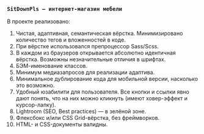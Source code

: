 ### `SitDownPls — интернет-магазин мебели`

В проекте реализовано:
1) Чистая, адаптивная, семантическая вёрстка. Минимизировано количество тегов и вложенностей в коде.   
2) При вёрстке использовался препроцессор Sass/Scss.
3) В каждом из браузеров открывается абсолютно идентичная вёрстка. Возможны незначительные отличия в шрифтах.   
4) БЭМ-именование классов.
5) Минимум медиазапросов для реализации адаптива.
6) Минимальное дублирование кода для мобильной версии, насколько это возможно. 
7) Удобный юзабилити для пользователя. Все кнопки и ссылки явно дают понять, что на них можно кликнуть (имеют ховер-эффект и курсор-лапку).   
8) Lightroom (SEO, Best practices) — в зелёной зоне.  
9) Флексбокс и/или CSS Grid-вёрстка, без фреймворков.  
10) HTML- и CSS-документы валидны.
